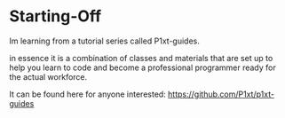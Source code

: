 # Starting-Off
Im learning from a tutorial series called P1xt-guides.
 
in essence it is a combination of classes and materials that are set up to help you learn to code and become a professional programmer ready for the actual workforce.
 
 It can be found here for anyone interested: https://github.com/P1xt/p1xt-guides
